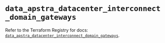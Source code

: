 # `data_apstra_datacenter_interconnect_domain_gateways`

Refer to the Terraform Registry for docs: [`data_apstra_datacenter_interconnect_domain_gateways`](https://registry.terraform.io/providers/juniper/apstra/0.94.0/docs/data-sources/datacenter_interconnect_domain_gateways).
